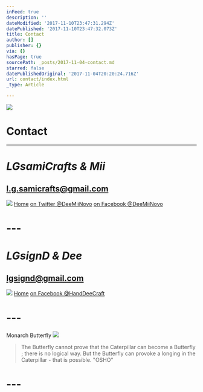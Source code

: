 ```yaml
---
inFeed: true
description: ''
dateModified: '2017-11-10T23:47:31.294Z'
datePublished: '2017-11-10T23:47:32.073Z'
title: Contact
author: []
publisher: {}
via: {}
hasPage: true
sourcePath: _posts/2017-11-04-contact.md
starred: false
datePublishedOriginal: '2017-11-04T20:20:24.716Z'
url: contact/index.html
_type: Article

---
```

![](https://the-grid-user-content.s3-us-west-2.amazonaws.com/86e959fd-e3e8-4d23-a813-d8801b30c6d2.jpg)

# **Contact**

---

# _**LGsamiCrafts & Mii**_

## l.g.samicrafts@gmail.com
![](https://the-grid-user-content.s3-us-west-2.amazonaws.com/2357b341-cbd5-4dfc-bf67-708343396e0f.jpg)
[Home][0]
[on Twitter @DeeMiiNovo][1]
[on Facebook @DeeMiiNovo][2]

# ---

# _**LGsignD & Dee**_

## lgsignd@gmail.com
![](https://the-grid-user-content.s3-us-west-2.amazonaws.com/7eaee3f3-38e9-4eca-8520-8859e1c5412e.jpg)
[Home][3]
[on Facebook @HandDeeCraft][4]

# ---

Monarch Butterfly
![](https://the-grid-user-content.s3-us-west-2.amazonaws.com/57275eaa-0fca-4003-adc5-8c727c61106f.jpg)

> The Butterfly cannot prove that the Caterpillar can become a Butterfly ; there is no logical way. But the Butterfly can provoke a longing in the Caterpillar - that is possible. "OSHO"

# ---

[0]: https://thegrid.ai/lgsamicrafts/
[1]: https://twitter.com/DeeMiiNovo
[2]: https://www.facebook.com/DeeMiiNovo/
[3]: https://thegrid.ai/lgsignd/
[4]: https://www.facebook.com/HandDeeCraft/